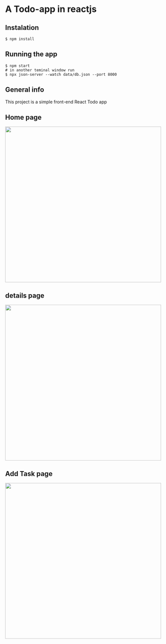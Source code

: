 # A Todo-app in reactjs

## Instalation
```bach
$ npm install
```

## Running the app

```bach
$ npm start
# in another teminal window run
$ npx json-server --watch data/db.json --port 8000
```

## General info
This project is a simple front-end React Todo app

## Home page
<img src="https://github.com/Pyt45/blob/master/todo-app/assest/home.png" width="500" />

## details page
<img src="https://github.com/Pyt45/blob/master/todo-app/assest/details.png" width="500" />

## Add Task page
<img src="https://github.com/Pyt45/blob/master/todo-app/assest/addTask.png" width="500" />
